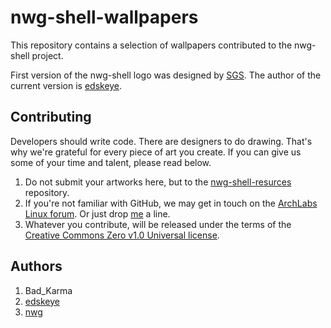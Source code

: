 # nwg-shell-wallpapers
This repository contains a selection of wallpapers contributed to the nwg-shell project.

First version of the nwg-shell logo was designed by [SGS](https://github.com/sgse). The author of the current version is [edskeye](https://github.com/edskeye).

## Contributing

Developers should write code. There are designers to do drawing. That's why we're grateful for every piece of art you 
create. If you can give us some of your time and talent, please read below.

1. Do not submit your artworks here, but to the [nwg-shell-resurces](https://github.com/nwg-piotr/nwg-shell-resources/tree/master/wallpapers) repository.
2. If you're not familiar with GitHub, we may get in touch on the [ArchLabs Linux forum](https://forum.archlabslinux.com/t/nwg-shell-for-sway). Or just drop [me](https://github.com/nwg-piotr) a line.
3. Whatever you contribute, will be released under the terms of the [Creative Commons Zero v1.0 Universal license](https://github.com/nwg-piotr/nwg-shell-wallpapers/blob/main/LICENSE).

## Authors

1. Bad_Karma
2. [edskeye](https://github.com/edskeye)
3. [nwg](https://github.com/nwg-piotr)